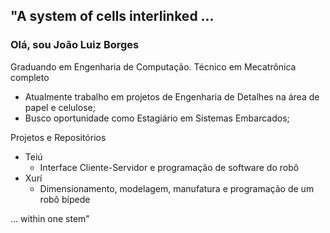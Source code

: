 ## "A system of cells interlinked ...

### Olá, sou João Luiz Borges

Graduando em Engenharia de Computação. Técnico em Mecatrônica completo
- Atualmente trabalho em projetos de Engenharia de Detalhes na área de papel e celulose;
- Busco oportunidade como Estagiário em Sistemas Embarcados;

Projetos e Repositórios
- Teiú
  - Interface Cliente-Servidor e programação de software do robô
- Xurí
  - Dimensionamento, modelagem, manufatura e programação de um robô bípede

... within one stem"
<!--
**JoaoLuizBorges/JoaoLuizBorges** is a ✨ _special_ ✨ repository because its `README.md` (this file) appears on your GitHub profile.

Here are some ideas to get you started:

- 🔭 I’m currently working on ...
- 🌱 I’m currently learning ...
- 👯 I’m looking to collaborate on ...
- 🤔 I’m looking for help with ...
- 💬 Ask me about ...
- 📫 How to reach me: ...
- 😄 Pronouns: ...
- ⚡ Fun fact: ...
-->
